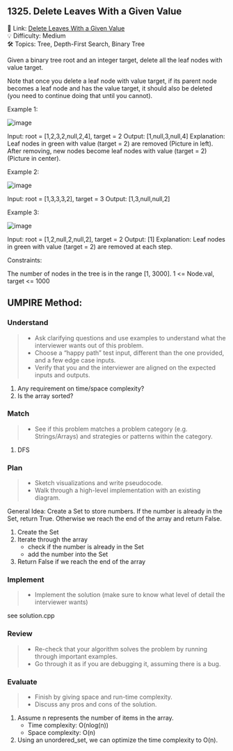 ## 1325. Delete Leaves With a Given Value
🔗 Link: [Delete Leaves With a Given Value](https://leetcode.com/problems/delete-leaves-with-a-given-value/description/)  
💡 Difficulty: Medium    
🛠️ Topics: Tree, Depth-First Search, Binary Tree

Given a binary tree root and an integer target, delete all the leaf nodes with value target.

Note that once you delete a leaf node with value target, if its parent node becomes a leaf node and has the value target, it should also be deleted (you need to continue doing that until you cannot).

Example 1:

![image](https://github.com/SamuelWu2001/LeetCode2024/assets/71746159/c136329a-3ed8-426e-84cf-fac585256daa)

Input: root = [1,2,3,2,null,2,4], target = 2
Output: [1,null,3,null,4]
Explanation: Leaf nodes in green with value (target = 2) are removed (Picture in left). 
After removing, new nodes become leaf nodes with value (target = 2) (Picture in center).

Example 2:

![image](https://github.com/SamuelWu2001/LeetCode2024/assets/71746159/0cf0d68a-d6cc-47c1-8281-9f46f31710fe)

Input: root = [1,3,3,3,2], target = 3
Output: [1,3,null,null,2]

Example 3:

![image](https://github.com/SamuelWu2001/LeetCode2024/assets/71746159/029d6dcb-73bf-47b8-a6a3-f43423c67263)

Input: root = [1,2,null,2,null,2], target = 2
Output: [1]
Explanation: Leaf nodes in green with value (target = 2) are removed at each step.
 

Constraints:

The number of nodes in the tree is in the range [1, 3000].
1 <= Node.val, target <= 1000

## UMPIRE Method:

### Understand
> - Ask clarifying questions and use examples to understand what the interviewer wants out of this problem.
> - Choose a “happy path” test input, different than the one provided, and a few edge case inputs.
> - Verify that you and the interviewer are aligned on the expected inputs and outputs.
1. Any requirement on time/space complexity?
2. Is the array sorted?
### Match
> - See if this problem matches a problem category (e.g. Strings/Arrays) and strategies or patterns within the category.
1. DFS
   
### Plan
> - Sketch visualizations and write pseudocode.
> - Walk through a high-level implementation with an existing diagram.

General Idea: Create a Set to store numbers. If the number is already in the Set, return True. Otherwise we reach the end of the array and return False.  
1. Create the Set
2. Iterate through the array
   - check if the number is already in the Set
   - add the number into the Set
3. Return False if we reach the end of the array

### Implement
> - Implement the solution (make sure to know what level of detail the interviewer wants)  

see solution.cpp
### Review
> - Re-check that your algorithm solves the problem by running through important examples.
> - Go through it as if you are debugging it, assuming there is a bug.
### Evaluate
> - Finish by giving space and run-time complexity.
> - Discuss any pros and cons of the solution.
1. Assume n represents the number of items in the array.
   - Time complexity: O(nlog(n))
   - Space complexity: O(n)
2. Using an unordered_set, we can optimize the time complexity to O(n).

